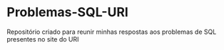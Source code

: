 # Problemas-SQL-URI
Repositório criado para reunir minhas respostas aos problemas de SQL presentes no site do URI 
